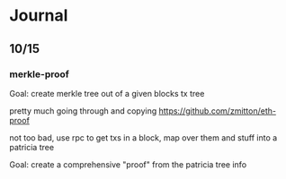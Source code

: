 # Journal #

## 10/15 ##

### merkle-proof ###


Goal: create merkle tree out of a given blocks tx tree


pretty much going through and copying https://github.com/zmitton/eth-proof


not too bad, use rpc to get txs in a block, map over them and stuff into a patricia tree


Goal: create a comprehensive "proof" from the patricia tree info





